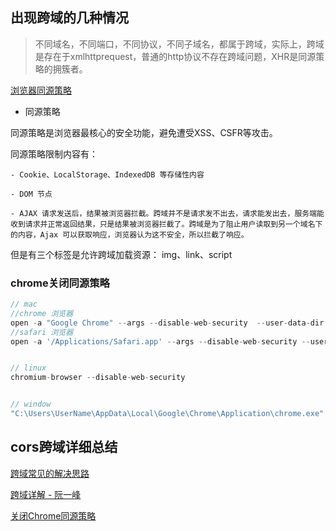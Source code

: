 ## 出现跨域的几种情况

> 不同域名，不同端口，不同协议，不同子域名，都属于跨域，实际上，跨域是存在于xmlhttprequest，普通的http协议不存在跨域问题，XHR是同源策略的拥簇者。

  [浏览器同源策略](http://www.ruanyifeng.com/blog/2016/04/same-origin-policy.html)

  * 同源策略

  同源策略是浏览器最核心的安全功能，避免遭受XSS、CSFR等攻击。

  同源策略限制内容有：

    - Cookie、LocalStorage、IndexedDB 等存储性内容

    - DOM 节点

    - AJAX 请求发送后，结果被浏览器拦截。跨域并不是请求发不出去，请求能发出去，服务端能收到请求并正常返回结果，只是结果被浏览器拦截了。跨域是为了阻止用户读取到另一个域名下的内容，Ajax 可以获取响应，浏览器认为这不安全，所以拦截了响应。

  但是有三个标签是允许跨域加载资源： img、link、script

### chrome关闭同源策略

```js
// mac
//chrome 浏览器
open -a "Google Chrome" --args --disable-web-security  --user-data-dir
//safari 浏览器 
open -a '/Applications/Safari.app' --args --disable-web-security --user-data-dir 


// linux
chromium-browser --disable-web-security  


// window
"C:\Users\UserName\AppData\Local\Google\Chrome\Application\chrome.exe" --disable-web-security --user-data-dir
```

## cors跨域详细总结

[跨域常见的解决思路](crossDomain)

[跨域详解 - 阮一峰](http://www.ruanyifeng.com/blog/2016/04/cors.html)

[关闭Chrome同源策略](https://www.cnblogs.com/zhongxia/p/5416024.html)